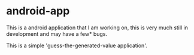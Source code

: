 # android-app
This is a android application that I am working on, this is very much still in development and may have a few* bugs. 

This is a simple 'guess-the-generated-value application'.
